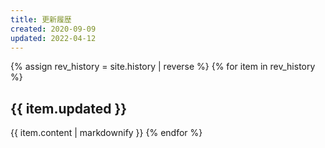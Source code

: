 ```yaml
---
title: 更新履歴
created: 2020-09-09
updated: 2022-04-12
---
```

{% assign rev_history = site.history | reverse %}
{% for item in rev_history %}
## <a name="{{ item.updated }}">{{ item.updated }}</a>
{{ item.content | markdownify }}
{% endfor %}
